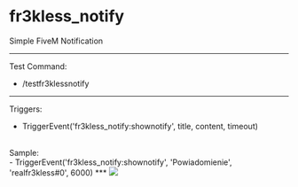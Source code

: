 # fr3kless_notify
Simple FiveM Notification
***
Test Command: 
<br>
- /testfr3klessnotify
***
Triggers:
<br>
- TriggerEvent('fr3kless_notify:shownotify', title, content, timeout)
<br>
Sample:
<br>
- TriggerEvent('fr3kless_notify:shownotify', 'Powiadomienie', 'realfr3kless#0', 6000)
***
<img src="https://cdn.discordapp.com/attachments/1188126533408272384/1188158550678175784/image.png?ex=659981e1&is=65870ce1&hm=30b90c6b5da9f9874fc7f9cf51ebf4d3b04e314211fd61b11eeeb94deefd764f&">
